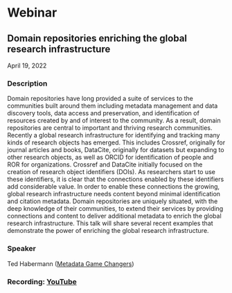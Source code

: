 # Webinar

## Domain repositories enriching the global research infrastructure

April 19, 2022

### Description
 
Domain repositories have long provided a suite of services to the communities built around them including metadata management and data discovery tools, data access and preservation, and identification of resources created by and of interest to the community. As a result, domain repositories are central to important and thriving research communities. Recently a global research infrastructure for identifying and tracking many kinds of research objects has emerged. This includes Crossref, originally for journal articles and books, DataCite, originally for datasets but expanding to other research objects, as well as ORCID for identification of people and ROR for organizations. Crossref and DataCite initially focused on the creation of research object identifiers (DOIs). As researchers start to use these identifiers, it is clear that the connections enabled by these identifiers add considerable value. In order to enable these connections the growing, global research infrastructure needs content beyond minimal identification and citation metadata. Domain repositories are uniquely situated, with the deep knowledge of their communities, to extend their services by providing connections and content to deliver additional metadata to enrich the global research infrastructure. This talk will share several recent examples that demonstrate the power of enriching the global research infrastructure.
 
### Speaker

Ted Habermann ([Metadata Game Changers](https://metadatagamechangers.com/))

### Recording: [YouTube](https://youtu.be/Dq8ew4Iad60)

<!-- Webinars -->
